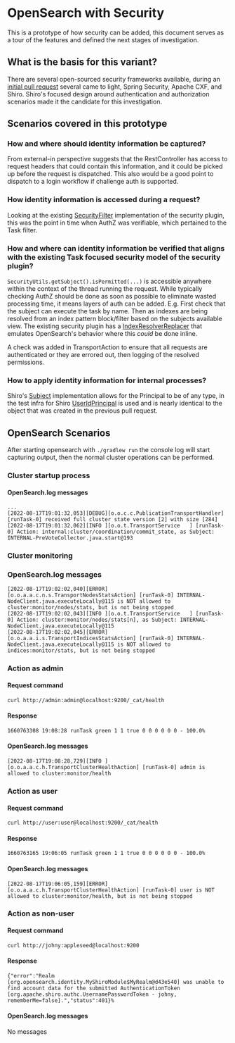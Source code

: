 # OpenSearch with Security

This is a prototype of how security can be added, this document serves as a tour of the features and defined the next stages of investigation.

## What is the basis for this variant?

There are several open-sourced security frameworks available, during an [initial pull request](https://github.com/opensearch-project/OpenSearch/pull/4028#issuecomment-1198385167) several came to light, Spring Security, Apache CXF, and Shiro. Shiro's focused design around authentication and authorization scenarios made it the candidate for this investigation.

## Scenarios covered in this prototype

### How and where should identity information be captured?
From external-in perspective suggests that the RestController has access to request headers that could contain this information, and it could be picked up before the request is dispatched.  This also would be a good point to dispatch to a login workflow if challenge auth is supported.

### How identity information is accessed during a request?
Looking at the existing [SecurityFilter](https://github.com/opensearch-project/security/blob/main/src/main/java/org/opensearch/security/filter/SecurityFilter.java) implementation of the security plugin, this was the point in time when AuthZ was verifiable, which pertained to the Task filter.

### How and where can identity information be verified that aligns with the existing Task focused security model of the security plugin?
`SecurityUtils.getSubject().isPermitted(...)` is accessible anywhere within the context of the thread running the request.  While typically checking AuthZ should be done as soon as possible to eliminate wasted processing time, it means layers of auth can be added.  E.g. First check that the subject can execute the task by name.  Then as indexes are being resolved from an index pattern block/filter based on the subjects available view.  The existing security plugin has a [IndexResolverReplacer](https://github.com/opensearch-project/security/blob/main/src/main/java/org/opensearch/security/resolver/IndexResolverReplacer.java) that emulates OpenSearch's behavior where this _could_ be done inline.

A check was added in TransportAction to ensure that all requests are authenticated or they are errored out, then logging of the resolved permissions.

### How to apply identity information for internal processes?
Shiro's [Subject](https://shiro.apache.org/static/1.9.1/apidocs/org/apache/shiro/subject/Subject.html) implementation allows for the Principal to be of any type, in the test infra for Shiro [UserIdPrincipal](https://github.com/apache/shiro/blob/df81077726b407f905ba16a9f57ba731b7736375/core/src/test/java/org/apache/shiro/realm/UserIdPrincipal.java) is used and is nearly identical to the object that was created in the previous pull request.

## OpenSearch Scenarios

After starting opensearch with `./gradlew run` the console log will start capturing output, then the normal cluster operations can be performed.

### Cluster startup process
#### OpenSearch.log messages
```text
...
[2022-08-17T19:01:32,053][DEBUG][o.o.c.c.PublicationTransportHandler] [runTask-0] received full cluster state version [2] with size [284]
[2022-08-17T19:01:32,062][INFO ][o.o.t.TransportService   ] [runTask-0] Action: internal:cluster/coordination/commit_state, as Subject: INTERNAL-PreVoteCollector.java.start@193
```

### Cluster monitoring
### OpenSearch.log messages
```text
[2022-08-17T19:02:02,040][ERROR][o.o.a.a.c.n.s.TransportNodesStatsAction] [runTask-0] INTERNAL-NodeClient.java.executeLocally@115 is NOT allowed to cluster:monitor/nodes/stats, but is not being stopped
[2022-08-17T19:02:02,043][INFO ][o.o.t.TransportService   ] [runTask-0] Action: cluster:monitor/nodes/stats[n], as Subject: INTERNAL-NodeClient.java.executeLocally@115
[2022-08-17T19:02:02,045][ERROR][o.o.a.a.i.s.TransportIndicesStatsAction] [runTask-0] INTERNAL-NodeClient.java.executeLocally@115 is NOT allowed to indices:monitor/stats, but is not being stopped
```

### Action as admin

#### Request command
`curl http://admin:admin@localhost:9200/_cat/health`

#### Response
```text
1660763308 19:08:28 runTask green 1 1 true 0 0 0 0 0 0 - 100.0%
```

#### OpenSearch.log messages
```text
[2022-08-17T19:08:28,729][INFO ][o.o.a.a.c.h.TransportClusterHealthAction] [runTask-0] admin is allowed to cluster:monitor/health
```

### Action as user

#### Request command
`curl http://user:user@localhost:9200/_cat/health`

#### Response
```text
1660763165 19:06:05 runTask green 1 1 true 0 0 0 0 0 0 - 100.0%
```

#### OpenSearch.log messages
```text
[2022-08-17T19:06:05,159][ERROR][o.o.a.a.c.h.TransportClusterHealthAction] [runTask-0] user is NOT allowed to cluster:monitor/health, but is not being stopped
```

### Action as non-user

#### Request command
`curl http://johny:appleseed@localhost:9200`

#### Response
```text
{"error":"Realm [org.opensearch.identity.MyShiroModule$MyRealm@d43e540] was unable to find account data for the submitted AuthenticationToken [org.apache.shiro.authc.UsernamePasswordToken - johny, rememberMe=false].","status":401}%
```

#### OpenSearch.log messages
No messages
